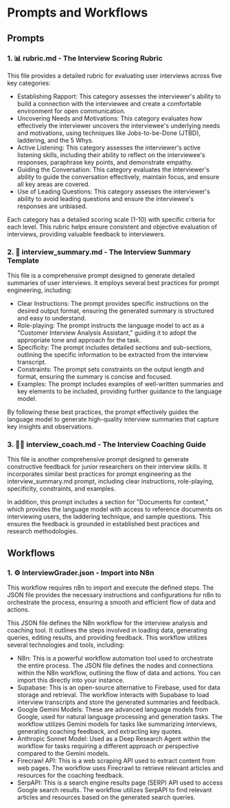 # Prompts and Workflows

## Prompts

### 1. 📊 rubric.md - The Interview Scoring Rubric
This file provides a detailed rubric for evaluating user interviews across five key categories:

* Establishing Rapport: This category assesses the interviewer's ability to build a connection with the interviewee and create a comfortable environment for open communication.
* Uncovering Needs and Motivations: This category evaluates how effectively the interviewer uncovers the interviewee's underlying needs and motivations, using techniques like Jobs-to-be-Done (JTBD), laddering, and the 5 Whys.
* Active Listening: This category assesses the interviewer's active listening skills, including their ability to reflect on the interviewee's responses, paraphrase key points, and demonstrate empathy.
* Guiding the Conversation: This category evaluates the interviewer's ability to guide the conversation effectively, maintain focus, and ensure all key areas are covered.
* Use of Leading Questions: This category assesses the interviewer's ability to avoid leading questions and ensure the interviewee's responses are unbiased.

Each category has a detailed scoring scale (1-10) with specific criteria for each level. This rubric helps ensure consistent and objective evaluation of interviews, providing valuable feedback to interviewers.

### 2. 📝 interview_summary.md - The Interview Summary Template
This file is a comprehensive prompt designed to generate detailed summaries of user interviews. It employs several best practices for prompt engineering, including:

* Clear Instructions: The prompt provides specific instructions on the desired output format, ensuring the generated summary is structured and easy to understand.
* Role-playing: The prompt instructs the language model to act as a "Customer Interview Analysis Assistant," guiding it to adopt the appropriate tone and approach for the task.
* Specificity: The prompt includes detailed sections and sub-sections, outlining the specific information to be extracted from the interview transcript.
* Constraints: The prompt sets constraints on the output length and format, ensuring the summary is concise and focused.
* Examples: The prompt includes examples of well-written summaries and key elements to be included, providing further guidance to the language model.

By following these best practices, the prompt effectively guides the language model to generate high-quality interview summaries that capture key insights and observations.

### 3. 👩‍🏫 interview_coach.md - The Interview Coaching Guide
This file is another comprehensive prompt designed to generate constructive feedback for junior researchers on their interview skills. It incorporates similar best practices for prompt engineering as the interview_summary.md prompt, including clear instructions, role-playing, specificity, constraints, and examples.

In addition, this prompt includes a section for "Documents for context," which provides the language model with access to reference documents on interviewing users, the laddering technique, and sample questions. This ensures the feedback is grounded in established best practices and research methodologies.

## Workflows

### 1. ⚙️ InterviewGrader.json - Import into N8n
This workflow requires n8n to import and execute the defined steps. The JSON file provides the necessary instructions and configurations for n8n to orchestrate the process, ensuring a smooth and efficient flow of data and actions.

This JSON file defines the N8n workflow for the interview analysis and coaching tool. It outlines the steps involved in loading data, generating queries, editing results, and providing feedback. This workflow utilizes several technologies and tools, including:

* N8n: This is a powerful workflow automation tool used to orchestrate the entire process. The JSON file defines the nodes and connections within the N8n workflow, outlining the flow of data and actions. You can import this directly into your instance.
* Supabase: This is an open-source alternative to Firebase, used for data storage and retrieval. The workflow interacts with Supabase to load interview transcripts and store the generated summaries and feedback.
* Google Gemini Models: These are advanced language models from Google, used for natural language processing and generation tasks. The workflow utilizes Gemini models for tasks like summarizing interviews, generating coaching feedback, and extracting key quotes.
* Anthropic Sonnet Model: Used as a Deep Research Agent within the workflow for tasks requiring a different approach or perspective compared to the Gemini models.
* Firecrawl API: This is a web scraping API used to extract content from web pages. The workflow uses Firecrawl to retrieve relevant articles and resources for the coaching feedback.
* SerpAPI: This is a search engine results page (SERP) API used to access Google search results. The workflow utilizes SerpAPI to find relevant articles and resources based on the generated search queries.
